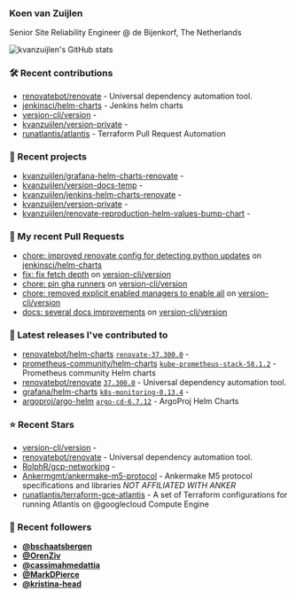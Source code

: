 ### Koen van Zuijlen

Senior Site Reliability Engineer @ de Bijenkorf, The Netherlands

![kvanzuijlen's GitHub stats](https://github-readme-stats.vercel.app/api?username=kvanzuijlen&show=reviews,discussions_started,discussions_answered,prs_merged,prs_merged_percentage&show_icons=true&theme=dark&cache_seconds=86400)

### 🛠️ Recent contributions

- [renovatebot/renovate](https://github.com/renovatebot/renovate) - Universal dependency automation tool.
- [jenkinsci/helm-charts](https://github.com/jenkinsci/helm-charts) - Jenkins helm charts
- [version-cli/version](https://github.com/version-cli/version) - 
- [kvanzuijlen/version-private](https://github.com/kvanzuijlen/version-private) - 
- [runatlantis/atlantis](https://github.com/runatlantis/atlantis) - Terraform Pull Request Automation

### 🌱 Recent projects

- [kvanzuijlen/grafana-helm-charts-renovate](https://github.com/kvanzuijlen/grafana-helm-charts-renovate) - 
- [kvanzuijlen/version-docs-temp](https://github.com/kvanzuijlen/version-docs-temp) - 
- [kvanzuijlen/jenkins-helm-charts-renovate](https://github.com/kvanzuijlen/jenkins-helm-charts-renovate) - 
- [kvanzuijlen/version-private](https://github.com/kvanzuijlen/version-private) - 
- [kvanzuijlen/renovate-reproduction-helm-values-bump-chart](https://github.com/kvanzuijlen/renovate-reproduction-helm-values-bump-chart) - 

### 🚧 My recent Pull Requests

- [chore: improved renovate config for detecting python updates](https://github.com/jenkinsci/helm-charts/pull/1068) on [jenkinsci/helm-charts](https://github.com/jenkinsci/helm-charts)
- [fix: fix fetch depth](https://github.com/version-cli/version/pull/65) on [version-cli/version](https://github.com/version-cli/version)
- [chore: pin gha runners](https://github.com/version-cli/version/pull/64) on [version-cli/version](https://github.com/version-cli/version)
- [chore: removed explicit enabled managers to enable all](https://github.com/version-cli/version/pull/63) on [version-cli/version](https://github.com/version-cli/version)
- [docs: several docs improvements](https://github.com/version-cli/version/pull/62) on [version-cli/version](https://github.com/version-cli/version)

### 🚀 Latest releases I've contributed to

- [renovatebot/helm-charts](https://github.com/renovatebot/helm-charts) [`renovate-37.300.0`](https://github.com/renovatebot/helm-charts/releases/tag/renovate-37.300.0) - 
- [prometheus-community/helm-charts](https://github.com/prometheus-community/helm-charts) [`kube-prometheus-stack-58.1.2`](https://github.com/prometheus-community/helm-charts/releases/tag/kube-prometheus-stack-58.1.2) - Prometheus community Helm charts
- [renovatebot/renovate](https://github.com/renovatebot/renovate) [`37.300.0`](https://github.com/renovatebot/renovate/releases/tag/37.300.0) - Universal dependency automation tool.
- [grafana/helm-charts](https://github.com/grafana/helm-charts) [`k8s-monitoring-0.13.4`](https://github.com/grafana/helm-charts/releases/tag/k8s-monitoring-0.13.4) - 
- [argoproj/argo-helm](https://github.com/argoproj/argo-helm) [`argo-cd-6.7.12`](https://github.com/argoproj/argo-helm/releases/tag/argo-cd-6.7.12) - ArgoProj Helm Charts

### ⭐ Recent Stars

- [version-cli/version](https://github.com/version-cli/version) - 
- [renovatebot/renovate](https://github.com/renovatebot/renovate) - Universal dependency automation tool.
- [RolphR/gcp-networking](https://github.com/RolphR/gcp-networking) - 
- [Ankermgmt/ankermake-m5-protocol](https://github.com/Ankermgmt/ankermake-m5-protocol) - Ankermake M5 protocol specifications and libraries *NOT AFFILIATED WITH ANKER*
- [runatlantis/terraform-gce-atlantis](https://github.com/runatlantis/terraform-gce-atlantis) - A set of  Terraform configurations for running Atlantis on @googlecloud Compute Engine

### 👀 Recent followers

- [**@bschaatsbergen**](https://github.com/bschaatsbergen)
- [**@OrenZiv**](https://github.com/OrenZiv)
- [**@cassimahmedattia**](https://github.com/cassimahmedattia)
- [**@MarkDPierce**](https://github.com/MarkDPierce)
- [**@kristina-head**](https://github.com/kristina-head)
